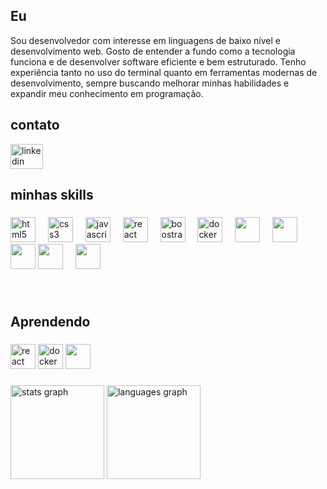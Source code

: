 

<h2 align="left">Eu</h2>
Sou desenvolvedor com interesse em linguagens de baixo nível e desenvolvimento web. Gosto de entender a fundo como a tecnologia funciona e de desenvolver software eficiente e bem estruturado. Tenho experiência tanto no uso do terminal quanto em ferramentas modernas de desenvolvimento, sempre buscando melhorar minhas habilidades e expandir meu conhecimento em programação.


<h2 align="left">contato</h2>
<div align="left">
  <a href="https://www.linkedin.com/in/alan-undefined-806542313/?trk=opento_sprofile_goalscard" target="_blank">
    <img src="https://raw.githubusercontent.com/maurodesouza/profile-readme-generator/master/src/assets/icons/social/linkedin/default.svg" width="52" height="40" alt="linkedin logo"  />
  </a>
</div>

###

<h2 align="left">minhas skills</h2>

###

<div align="left">
  <img src="https://cdn.jsdelivr.net/gh/devicons/devicon/icons/html5/html5-original.svg" height="40" alt="html5 logo"  />
  <img width="12" />
  <img src="https://cdn.jsdelivr.net/gh/devicons/devicon/icons/css3/css3-original.svg" height="40" alt="css3 logo"  />
  <img width="12" />
  <img src="https://cdn.jsdelivr.net/gh/devicons/devicon/icons/javascript/javascript-original.svg" height="40" alt="javascript logo"  />
  <img width="12" />
  <img src="https://cdn.jsdelivr.net/gh/devicons/devicon@latest/icons/react/react-original.svg"  height="40" alt="react" />
  <img width="12" />
  <img src="https://cdn.jsdelivr.net/gh/devicons/devicon@latest/icons/bootstrap/bootstrap-original.svg" height="40" alt="boostrap logo" />
<img width="12" />
<img src="https://cdn.jsdelivr.net/gh/devicons/devicon@latest/icons/docker/docker-original.svg" height="40" alt="docker logo"/>
<img width="12" />
<img src="https://cdn.jsdelivr.net/gh/devicons/devicon@latest/icons/python/python-original.svg" height="40"/>
<img width="12" />
<img src="https://cdn.jsdelivr.net/gh/devicons/devicon@latest/icons/mysql/mysql-original.svg" height="40"/>
<img width="12" /> 
<img src="https://cdn.jsdelivr.net/gh/devicons/devicon@latest/icons/java/java-original.svg"height="40" />
<img src="https://cdn.jsdelivr.net/gh/devicons/devicon@latest/icons/git/git-original.svg" height="40"/>
<img width="12" /> 
<img src="https://cdn.jsdelivr.net/gh/devicons/devicon@latest/icons/php/php-original.svg" height="40"/>

          
</div>

###

<br clear="both">

<h2 align="left">Aprendendo</h2>

###

<div align="left">
  <img src="https://cdn.jsdelivr.net/gh/devicons/devicon@latest/icons/react/react-original.svg"  height="40" alt="react" />
<img src="https://cdn.jsdelivr.net/gh/devicons/devicon@latest/icons/docker/docker-original.svg" height="40" alt="docker logo"/>
<img src="https://cdn.jsdelivr.net/gh/devicons/devicon@latest/icons/java/java-original.svg"height="40" />
  
</div>

###

<div align="left">
  <img src="https://github-readme-stats.vercel.app/api?username=kani-a&hide_title=false&hide_rank=false&show_icons=true&include_all_commits=true&count_private=true&disable_animations=false&theme=dracula&locale=en&hide_border=false&order=1" height="150" alt="stats graph"  />
  <img src="https://github-readme-stats.vercel.app/api/top-langs?username=kani-a&locale=en&hide_title=false&layout=compact&card_width=320&langs_count=5&theme=dracula&hide_border=false&order=2" height="150" alt="languages graph"  />

</div>

###

